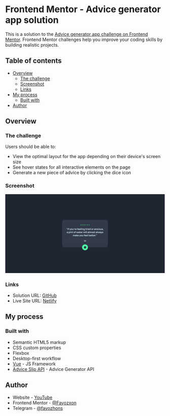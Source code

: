# Frontend Mentor - Advice generator app solution

This is a solution to the [Advice generator app challenge on Frontend Mentor](https://www.frontendmentor.io/challenges/advice-generator-app-QdUG-13db). Frontend Mentor challenges help you improve your coding skills by building realistic projects.

## Table of contents

- [Overview](#overview)
  - [The challenge](#the-challenge)
  - [Screenshot](#screenshot)
  - [Links](#links)
- [My process](#my-process)
  - [Built with](#built-with)
- [Author](#author)

## Overview

### The challenge

Users should be able to:

- View the optimal layout for the app depending on their device's screen size
- See hover states for all interactive elements on the page
- Generate a new piece of advice by clicking the dice icon

### Screenshot

![](./screenshot.jpg)

### Links

- Solution URL: [GitHub](https://github.com/Fayozxon/advice-generator-app)
- Live Site URL: [Netlify](https://fm-advice-generate.netlify.app/)

## My process

### Built with

- Semantic HTML5 markup
- CSS custom properties
- Flexbox
- Desktop-first workflow
- [Vue](https://vuejs.org/) - JS Framework
- [Advice Slip API](https://api.adviceslip.com/) - Advice Generator API

## Author

- Website - [YouTube](https://www.youtube.com/@fayozhons1)
- Frontend Mentor - [@Fayozxon](https://www.frontendmentor.io/profile/Fayozxon)
- Telegram - [@fayozhons](https://www.t.me/fayozhons)
